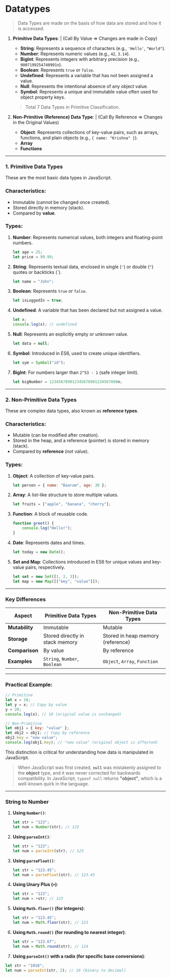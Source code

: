 # Datatypes
> Data Types are made on the basis of how data are stored and how it is accessed.
> 
1. **Primitive Data Types**: | (Call By Value ⇒ Changes are made in Copy)
    - **String**: Represents a sequence of characters (e.g., `'Hello'`, `"World"`).
    - **Number**: Represents numeric values (e.g., `42`, `3.14`).
    - **BigInt**: Represents integers with arbitrary precision (e.g., `9007199254740991n`).
    - **Boolean**: Represents `true` or `false`.
    - **Undefined**: Represents a variable that has not been assigned a value.
    - **Null**: Represents the intentional absence of any object value.
    - **Symbol**: Represents a unique and immutable value often used for object property keys.
    
    > Total 7 Data Types in Primitive Classification.
    > 
2. **Non-Primitive (Reference) Data Type**: | (Call By Reference ⇒ Changes in the Original Values)
    - **Object**: Represents collections of key-value pairs, such as arrays, functions, and plain objects (e.g., `{ name: "Krishna" }`).
    - **Array**
    - **Functions**

---

### **1. Primitive Data Types**

These are the most basic data types in JavaScript.

### Characteristics:

- Immutable (cannot be changed once created).
- Stored directly in memory (stack).
- Compared by **value**.

### Types:

1. **Number**: Represents numerical values, both integers and floating-point numbers.
    
    ```js
    let age = 25;
    let price = 99.99;
    
    ```
    

1. **String**: Represents textual data, enclosed in single (`'`) or double (`"`) quotes or backticks (`).
    
    ```js
    let name = "John";
    
    ```
    
2. **Boolean**: Represents `true` or `false`.
    
    ```js
    let isLoggedIn = true;
    
    ```
    
3. **Undefined**: A variable that has been declared but not assigned a value.
    
    ```js
    let x;
    console.log(x); // undefined
    
    ```
    
4. **Null**: Represents an explicitly empty or unknown value.
    
    ```js
    let data = null;
    
    ```
    
5. **Symbol**: Introduced in ES6, used to create unique identifiers.
    
    ```js
    let sym = Symbol("id");
    
    ```
    
6. **BigInt**: For numbers larger than `2^53 - 1` (safe integer limit).
    
    ```js
    let bigNumber = 123456789012345678901234567890n;
    
    ```
    

---

### **2. Non-Primitive Data Types**

These are complex data types, also known as **reference types**.

### Characteristics:

- Mutable (can be modified after creation).
- Stored in the heap, and a reference (pointer) is stored in memory (stack).
- Compared by **reference** (not value).

### Types:

1. **Object**: A collection of key-value pairs.
    
    ```js
    let person = { name: "Baaram", age: 30 };
    
    ```
    
2. **Array**: A list-like structure to store multiple values.
    
    ```js
    let fruits = ["apple", "banana", "cherry"];
    
    ```
    
3. **Function**: A block of reusable code.
    
    ```js
    function greet() {
        console.log("Hello!");
    }
    ```
    
4. **Date**: Represents dates and times.
    
    ```js
    let today = new Date();
    ```
    
5. **Set and Map**: Collections introduced in ES6 for unique values and key-value pairs, respectively.
    
    ```js
    let set = new Set([1, 2, 3]);
    let map = new Map([["key", "value"]]);
    ```
    

---

### **Key Differences**

| **Aspect** | **Primitive Data Types** | **Non-Primitive Data Types** |
| --- | --- | --- |
| **Mutability** | Immutable | Mutable |
| **Storage** | Stored directly in stack memory | Stored in heap memory (reference) |
| **Comparison** | By value | By reference |
| **Examples** | `String`, `Number`, `Boolean` | `Object`, `Array`, `Function` |

---

### Practical Example:

```jsx
// Primitive
let x = 10;
let y = x; // Copy by value
y = 20;
console.log(x); // 10 (original value is unchanged)

// Non-Primitive
let obj1 = { key: "value" };
let obj2 = obj1; // Copy by reference
obj2.key = "new value";
console.log(obj1.key); // "new value" (original object is affected)
```

This distinction is critical for understanding how data is manipulated in JavaScript.

> When JavaScript was first created, **`null`** was mistakenly assigned to the **object** type, and it was never corrected for backwards compatibility. In JavaScript, `typeof null` returns **"object"**, which is a well-known quirk in the language.
> 

---

### String to Number
1. **Using `Number()`**:
    
    ```jsx
    let str = "123";
    let num = Number(str); // 123
    ```
    
2. **Using `parseInt()`**:
    
    ```jsx
    let str = "123";
    let num = parseInt(str); // 123
    ```
    
3. **Using `parseFloat()`**:
    
    ```jsx
    let str = "123.45";
    let num = parseFloat(str); // 123.45
    ```
    
4. **Using Unary Plus (`+`)**:
    
    ```jsx
    let str = "123";
    let num = +str; // 123
    ```
    
5. **Using `Math.floor()` (for integers)**:
    
    ```jsx
    let str = "123.45";
    let num = Math.floor(str); // 123
    ```
    
6. **Using `Math.round()` (for rounding to nearest integer)**:
    
    ```jsx
    let str = "123.67";
    let num = Math.round(str); // 124
    ```
    
7. **Using `parseInt()` with a radix (for specific base conversions)**:
```js
let str = "1010";
let num = parseInt(str, 2); // 10 (binary to decimal)
```